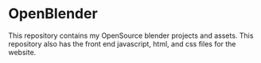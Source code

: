 # OpenBlender

This repository contains my OpenSource blender projects and assets. This repository also has the front end javascript, html, and css files for the website.